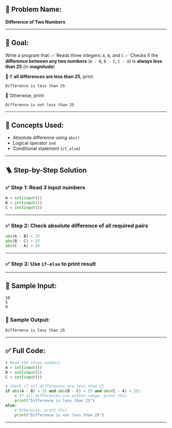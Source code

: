## 🧩 **Problem Name:**

**Difference of Two Numbers**

---

## 🎯 **Goal:**

Write a program that:
✅ Reads three integers: `A`, `B`, and `C`
✅ Checks if the **difference between any two numbers** (`A - B`, `B - C`, `C - A`) is **always less than 25** (in **magnitude**)

🔹 If **all differences are less than 25**, print:

```
Difference is less than 25
```

🔹 Otherwise, print:

```
Difference is not less than 25
```

---

## 🧠 **Concepts Used:**

* Absolute difference using `abs()`
* Logical operator `and`
* Conditional statement (`if`, `else`)

---

## 🪜 **Step-by-Step Solution**

### ✅ Step 1: Read 3 input numbers

```python
A = int(input())
B = int(input())
C = int(input())
```

---

### ✅ Step 2: Check absolute difference of all required pairs

```python
abs(A - B) < 25  
abs(B - C) < 25  
abs(C - A) < 25
```

---

### ✅ Step 3: Use `if-else` to print result

---

## 🧪 Sample Input:

```
10  
5  
0
```

### 🧾 Sample Output:

```
Difference is less than 25
```

---

## ✅ Full Code:

```python
# Read the three numbers
A = int(input())
B = int(input())
C = int(input())

# Check if all differences are less than 25
if abs(A - B) < 25 and abs(B - C) < 25 and abs(C - A) < 25:
    # If all differences are within range, print this
    print("Difference is less than 25")
else:
    # Otherwise, print this
    print("Difference is not less than 25")
```

---
